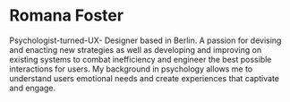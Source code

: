 # Romana Foster
Psychologist-turned-UX- Designer based in Berlin. A passion for devising and enacting new strategies as well as developing and improving on existing systems to combat inefficiency and engineer the best possible interactions for users. My background in psychology allows me to understand users emotional needs and create experiences that captivate and engage.
